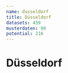 ```yaml
---
name: dusseldorf
title: Düsseldorf
datasets: 439
musterdaten: 98
potential: 216
---
```

# Düsseldorf
